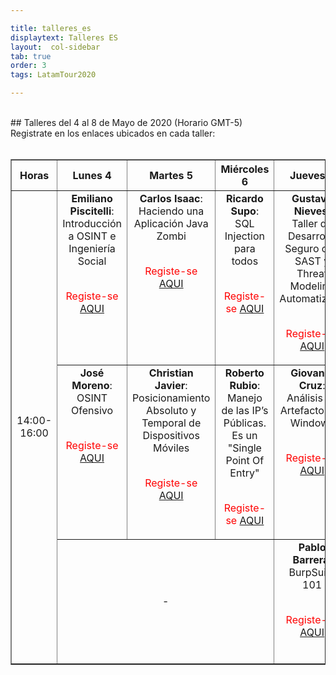 ```yaml
---

title: talleres_es
displaytext: Talleres ES
layout:  col-sidebar
tab: true
order: 3
tags: LatamTour2020

---
```


<br>
## Talleres del 4 al 8 de Mayo de 2020 (Horario GMT-5)
<br>
Registrate en los enlaces ubicados en cada taller:
<br><br>

<table width="100%" border="1" style="text-align:center;">
  <tr>
    <th width="10%" >Horas</th>
    <th width="18%">Lunes 4</th>
    <th width="18%">Martes 5</th>
    <th width="18%">Miércoles 6</th>
    <th width="18%">Jueves 7</th>
    <th width="18%">Viernes 8</th>
  </tr>
  <tr>
    <td rowspan="3">14:00-16:00</td>
    <td valign="top"><b>Emiliano Piscitelli</b>:<br>Introducción a OSINT e Ingeniería Social<br><br><p><span style="color:red">Registe-se <a href="https://www.eventbrite.com/e/owasp-latamhome-tickets-103551382974?discount=Taller01-ES">AQUI</a></span></p></td>
    <td valign="top"><b>Carlos Isaac</b>:<br>Haciendo una Aplicación Java Zombi<br><br><p><span style="color:red">Registe-se <a href="https://www.eventbrite.com/e/owasp-latamhome-tickets-103551382974?discount=Taller03-ES">AQUI</a></span></p></td>
    <td valign="top"><b>Ricardo Supo</b>:<br>SQL Injection para todos<br><br><p><span style="color:red">Registe-se <a href="https://www.eventbrite.com/e/owasp-latamhome-tickets-103551382974?discount=Taller05-ES">AQUI</a></span></p></td>
    <td valign="top"><b>Gustavo Nieves</b>:<br>Taller de Desarrollo Seguro con SAST y Threat Modeling Automatizado<br><br><p><span style="color:red">Registe-se <a href="https://www.eventbrite.com/e/owasp-latamhome-tickets-103551382974?discount=Taller07-ES">AQUI</a></span></p></td>
    <td valign="top"><b>Cris Lima</b>:<br>Docker, un laboratorio de pentesting<br><br><p><span style="color:red">Registe-se <a href="https://www.eventbrite.com/e/owasp-latamhome-tickets-103551382974?discount=Taller10-ES">AQUI</a></span></p></td>
  </tr>
  <tr>
    <td valign="top"><b>José Moreno</b>:<br>OSINT Ofensivo<br><br><p><span style="color:red">Registe-se <a href="https://www.eventbrite.com/e/owasp-latamhome-tickets-103551382974?discount=Taller02-ES">AQUI</a></span></p></td>
    <td valign="top"><b>Christian Javier</b>:<br>Posicionamiento Absoluto y Temporal de Dispositivos Móviles<br><br><p><span style="color:red">Registe-se <a href="https://www.eventbrite.com/e/owasp-latamhome-tickets-103551382974?discount=Taller04-ES">AQUI</a></span></p></td>
    <td valign="top"><b>Roberto Rubio</b>:<br>Manejo de las IP’s Públicas. Es un "Single Point Of Entry"<br><br><p><span style="color:red">Registe-se <a href="https://www.eventbrite.com/e/owasp-latamhome-tickets-103551382974?discount=Taller06-ES">AQUI</a></span></p></td>
    <td valign="top"><b>Giovanni Cruz</b>:<br>Análisis de Artefactos en Windows<br><br><p><span style="color:red">Registe-se <a href="https://www.eventbrite.com/e/owasp-latamhome-tickets-103551382974?discount=Taller08-ES">AQUI</a></span></p></td>
    <td valign="top"><b>Mauricio Urizar</b>:<br>Análisis Forense a Windows<br><br><p><span style="color:red">Registe-se <a href="https://www.eventbrite.com/e/owasp-latamhome-tickets-103551382974?discount=Taller11-ES">AQUI</a></span></p></td>
  </tr>
    <tr>
    <td colspan="3">-</td>
    <td valign="top"><b>Pablo Barrera</b>:<br>BurpSuite 101<br><br><p><span style="color:red">Registe-se <a href="https://www.eventbrite.com/e/owasp-latamhome-tickets-103551382974?discount=Taller09-ES">AQUI</a></span></p></td>
    <td valign="top"><b>César Rodríguez</b>:<br>Pentesting en Android Con Frida<br><br><p><span style="color:red">Registe-se <a href="https://www.eventbrite.com/e/owasp-latamhome-tickets-103551382974?discount=Taller12-ES">AQUI</a></span></p></td>
  </tr>
 </table>